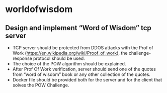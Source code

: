 # worldofwisdom


## Design and implement “Word of Wisdom” tcp server

- TCP server should be protected from DDOS attacks with the Prof of Work (<https://en.wikipedia.org/wiki/Proof_of_work>), the challenge-response protocol should be used.
- The choice of the POW algorithm should be explained.
- After Prof Of Work verification, server should send one of the quotes from “word of wisdom” book or any other collection of the quotes.
- Docker file should be provided both for the server and for the client that solves the POW Challenge.

